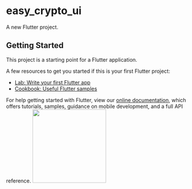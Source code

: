 # easy_crypto_ui

A new Flutter project.

## Getting Started

This project is a starting point for a Flutter application.

A few resources to get you started if this is your first Flutter project:

- [Lab: Write your first Flutter app](https://flutter.dev/docs/get-started/codelab)
- [Cookbook: Useful Flutter samples](https://flutter.dev/docs/cookbook)

For help getting started with Flutter, view our
[online documentation](https://flutter.dev/docs), which offers tutorials,
samples, guidance on mobile development, and a full API reference.
<img src="https://postimg.cc/CnGnSv56][img]https://i.postimg.cc/CnGnSv56/Screenshot-20220108-220209.jpg[/img][/url]" width="200" >
